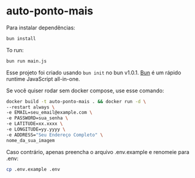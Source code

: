 # auto-ponto-mais

Para instalar dependências:

```bash
bun install
```

To run:

```bash
bun run main.js
```

Esse projeto foi criado usando `bun init` no bun v1.0.1. [Bun](https://bun.sh) é um rápido runtime JavaScript all-in-one.

Se você quiser rodar sem docker compose, use esse comando:

```bash
docker build -t auto-ponto-mais . && docker run -d \
--restart always \
-e EMAIL=seu_email@example.com \
-e PASSWORD=sua_senha \
-e LATITUDE=xx.xxxx \
-e LONGITUDE=yy.yyyy \
-e ADDRESS="Seu Endereço Completo" \
nome_da_sua_imagem
```

Caso contrário, apenas preencha o arquivo .env.example e renomeie para .env:

```bash
cp .env.example .env
```

